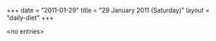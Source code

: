 +++
date = "2011-01-29"
title = "29 January 2011 (Saturday)"
layout = "daily-diet"
+++


\<no entries\>